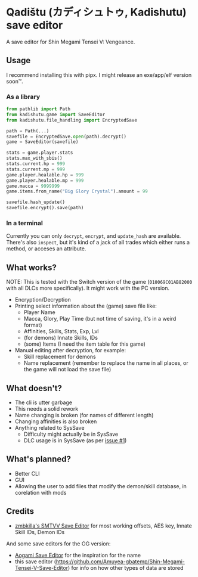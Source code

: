 # Qadištu (カディシュトゥ, Kadishutu) save editor

A save editor for Shin Megami Tensei V: Vengeance.

## Usage

I recommend installing this with pipx.
I might release an exe/app/elf version soon™.

### As a library

```python
from pathlib import Path
from kadishutu.game import SaveEditor
from kadishutu.file_handling import EncryptedSave

path = Path(...)
savefile = EncryptedSave.open(path).decrypt()
game = SaveEditor(savefile)

stats = game.player.stats
stats.max_with_sbis()
stats.current.hp = 999
stats.current.mp = 999
game.player.healable.hp = 999
game.player.healable.mp = 999
game.macca = 9999999
game.items.from_name("Big Glory Crystal").amount = 99

savefile.hash_update()
savefile.encrypt().save(path)
```

### In a terminal

Currently you can only `decrypt`, `encrypt`, and `update_hash` are available.  
There's also `inspect`, but it's kind of a jack of all trades which either runs a method, or acceses an attribute.

## What works?

NOTE: This is tested with the Switch version of the game (`010069C01AB82000`
with all DLCs more specifically). It might work with the PC version.

- Encryption/Decryption
- Printing select information about the (game) save file like:
  - Player Name
  - Macca, Glory, Play Time (but not time of saving, it's in a weird format)
  - Affinities, Skills, Stats, Exp, Lvl
  - (for demons) Innate Skills, IDs
  - (some) Items (I need the item table for this game)
- Manual editing after decryption, for example:
  - Skill replacement for demons
  - Name replacement (remember to replace the name in all places, or the game
    will not load the save file)

## What doesn't?

- The cli is utter garbage
- This needs a solid rework
- Name changing is broken (for names of different length)
- Changing affinities is also broken
- Anything related to SysSave
  - Difficulty might actually be in SysSave
  - DLC usage is in SysSave (as per
  [issue #1](https://github.com/fnr1r/kadishutu/issues/1))

## What's planned?

- Better CLI
- GUI
- Allowing the user to add files that modify the demon/skill database, in
  corelation with mods

## Credits

- [zmbkilla's SMTVV Save Editor](https://github.com/zmbkilla/SMTV-VSaveEditor/tree/e8def6cd038d1a3d23d5bdc7612b1fd13808dfaf)
  for most working offsets, AES key, Innate Skill IDs, Demon IDs

And some save editors for the OG version:

- [Aogami Save Editor](https://github.com/supremetakoyaki/Aogami)
  for the inspiration for the name
- this save editor
  (<https://github.com/Amuyea-gbatemp/Shin-Megami-Tensei-V-Save-Editor>)
  for info on how other types of data are stored
